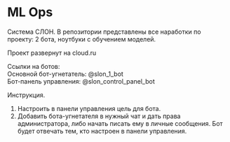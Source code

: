 # ML Ops

Система СЛОН. В репозитории представлены все наработки по проекту: 2 бота, ноутбуки с обучением моделей. 

Проект развернут на cloud.ru

Ссылки на ботов: \
Основной бот-угнетатель: @slon_1_bot \
Бот-панель управления: @slon_control_panel_bot

Инструкция.
1. Настроить в панели управления цель для бота.
2. Добавить бота-угнетателя в нужный чат и дать права администратора, либо начать писать ему в личные сообщения. Бот будет отвечать тем, кто настроен в панели управления.
